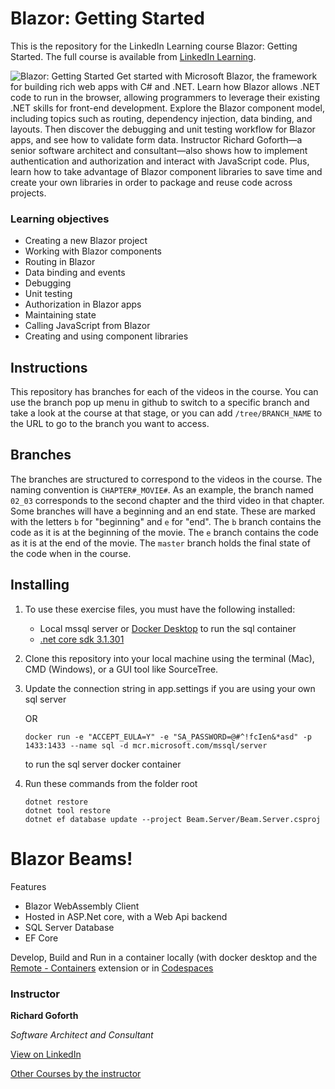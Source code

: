 # Blazor: Getting Started

This is the repository for the LinkedIn Learning course Blazor: Getting Started. The full course is available from [LinkedIn Learning][lil-course-url].

![Blazor: Getting Started][lil-thumbnail-url]
Get started with Microsoft Blazor, the framework for building rich web apps with C# and .NET. Learn how Blazor allows .NET code to run in the browser, allowing programmers to leverage their existing .NET skills for front-end development. Explore the Blazor component model, including topics such as routing, dependency injection, data binding, and layouts. Then discover the debugging and unit testing workflow for Blazor apps, and see how to validate form data. Instructor Richard Goforth—a senior software architect and consultant—also shows how to implement authentication and authorization and interact with JavaScript code. Plus, learn how to take advantage of Blazor component libraries to save time and create your own libraries in order to package and reuse code across projects.

### Learning objectives

- Creating a new Blazor project
- Working with Blazor components
- Routing in Blazor
- Data binding and events
- Debugging
- Unit testing
- Authorization in Blazor apps
- Maintaining state
- Calling JavaScript from Blazor
- Creating and using component libraries

## Instructions

This repository has branches for each of the videos in the course. You can use the branch pop up menu in github to switch to a specific branch and take a look at the course at that stage, or you can add `/tree/BRANCH_NAME` to the URL to go to the branch you want to access.

## Branches

The branches are structured to correspond to the videos in the course. The naming convention is `CHAPTER#_MOVIE#`. As an example, the branch named `02_03` corresponds to the second chapter and the third video in that chapter.
Some branches will have a beginning and an end state. These are marked with the letters `b` for "beginning" and `e` for "end". The `b` branch contains the code as it is at the beginning of the movie. The `e` branch contains the code as it is at the end of the movie. The `master` branch holds the final state of the code when in the course.

## Installing

1. To use these exercise files, you must have the following installed:
   - Local mssql server or [Docker Desktop](https://www.docker.com/products/docker-desktop) to run the sql container
   - [.net core sdk 3.1.301](https://dotnet.microsoft.com/download/dotnet-core/3.1)
2. Clone this repository into your local machine using the terminal (Mac), CMD (Windows), or a GUI tool like SourceTree.
3. Update the connection string in app.settings if you are using your own sql server

   OR

   `docker run -e "ACCEPT_EULA=Y" -e "SA_PASSWORD=@#^!fcIen&*asd" -p 1433:1433 --name sql -d mcr.microsoft.com/mssql/server`

   to run the sql server docker container

4. Run these commands from the folder root
   ```
   dotnet restore
   dotnet tool restore
   dotnet ef database update --project Beam.Server/Beam.Server.csproj
   ```

# Blazor Beams!

Features

- Blazor WebAssembly Client
- Hosted in ASP.Net core, with a Web Api backend
- SQL Server Database
- EF Core

Develop, Build and Run in a container locally (with docker desktop and the [Remote - Containers](https://marketplace.visualstudio.com/items?itemName=ms-vscode-remote.remote-containers) extension or in [Codespaces](https://visualstudio.microsoft.com/services/visual-studio-codespaces/)

### Instructor

**Richard Goforth**

_Software Architect and Consultant_

[View on LinkedIn](https://www.linkedin.com/in/richard-goforth-83582b33/?trk=lil_instructor)

[Other Courses by the instructor](https://www.linkedin.com/learning/instructors/richard-goforth)

[0]: # "Replace these placeholder URLs with actual course URLs"
[lil-course-url]: https://www.linkedin.com/learning/blazor-getting-started/
[lil-thumbnail-url]: https://cdn.lynda.com/course/2833058/2833058-1597766168005-16x9.jpg
